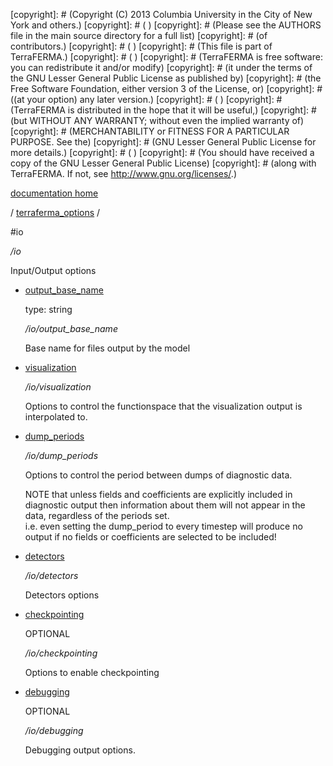 [copyright]: # (Copyright (C) 2013 Columbia University in the City of New York and others.)
[copyright]: # ( )
[copyright]: # (Please see the AUTHORS file in the main source directory for a full list)
[copyright]: # (of contributors.)
[copyright]: # ( )
[copyright]: # (This file is part of TerraFERMA.)
[copyright]: # ( )
[copyright]: # (TerraFERMA is free software: you can redistribute it and/or modify)
[copyright]: # (it under the terms of the GNU Lesser General Public License as published by)
[copyright]: # (the Free Software Foundation, either version 3 of the License, or)
[copyright]: # ((at your option) any later version.)
[copyright]: # ( )
[copyright]: # (TerraFERMA is distributed in the hope that it will be useful,)
[copyright]: # (but WITHOUT ANY WARRANTY; without even the implied warranty of)
[copyright]: # (MERCHANTABILITY or FITNESS FOR A PARTICULAR PURPOSE. See the)
[copyright]: # (GNU Lesser General Public License for more details.)
[copyright]: # ( )
[copyright]: # (You should have received a copy of the GNU Lesser General Public License)
[copyright]: # (along with TerraFERMA. If not, see <http://www.gnu.org/licenses/>.)

[documentation home](Documentation)

/ [terraferma_options](../terraferma_options.md) /

#io

*/io*

Input/Output options

* [output_base_name](io/output_base_name.md "child")

    type: string

    */io/output_base_name*

    Base name for files output by the model

* [visualization](io/visualization.md "child")

    */io/visualization*

    Options to control the functionspace that the visualization output is interpolated to.

* [dump_periods](io/dump_periods.md "child")

    */io/dump_periods*

    Options to control the period between dumps of diagnostic data.
    
    NOTE that unless fields and coefficients are explicitly included in diagnostic output
    then information about them will not appear in the data, regardless of the periods set.  
    i.e. even setting the dump_period to every timestep will produce no output if no fields 
    or coefficients are selected to be included!

* [detectors](io/detectors.md "child")

    */io/detectors*

    Detectors options

* [checkpointing](io/checkpointing.md "child")

    OPTIONAL 

    */io/checkpointing*

    Options to enable checkpointing

* [debugging](io/debugging.md "child")

    OPTIONAL 

    */io/debugging*

    Debugging output options.

[autogenerated]: # (This file was automatically generated from the schema file:/home/cwilson/repos/github/TerraFERMA/TerraFERMA/buckettools/schemas/io.rng.)

